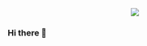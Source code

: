 <p align="center">
  <a href="https://www.linkedin.com/in/ignacio-chirinos-palacios-830a6b213/" target="_blank"><img src="https://cdn.iconscout.com/icon/free/png-512/linkedin-share-button-3289858-2758556.png?f=avif&w=512" /></a>

### Hi there 👋

<!--
**IgnacioChirinos/IgnacioChirinos** is a ✨ _special_ ✨ repository because its `README.md` (this file) appears on your GitHub profile.

Here are some ideas to get you started:

- 🔭 I’m currently working on ...
- 🌱 I’m currently learning ...
- 👯 I’m looking to collaborate on ...
- 🤔 I’m looking for help with ...
- 💬 Ask me about ...
- 📫 How to reach me: ...
- 😄 Pronouns: ...
- ⚡ Fun fact: ...
-->
